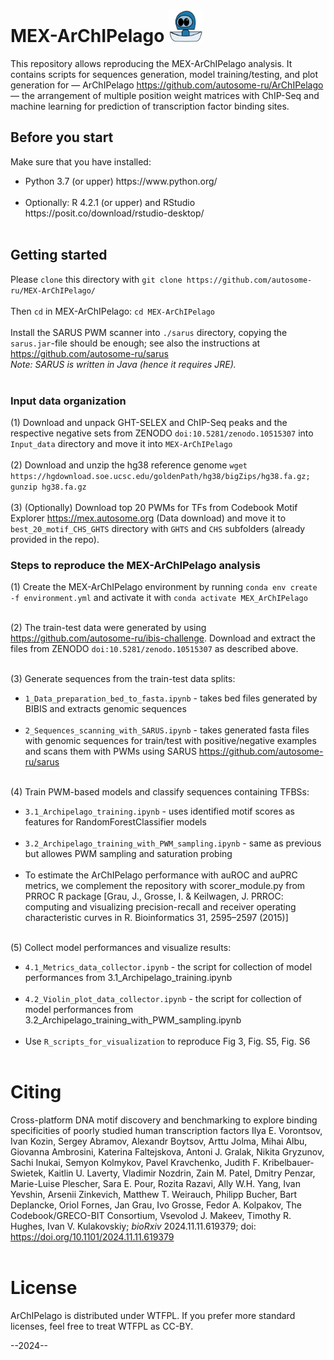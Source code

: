 # MEX-ArChIPelago <img src='./Archipelago.png' width='55'>
This repository allows reproducing the MEX-ArChIPelago analysis. It contains scripts for sequences generation, model training/testing, and plot generation for — ArChIPelago <https://github.com/autosome-ru/ArChIPelago> — the arrangement of multiple position weight matrices with ChIP-Seq and machine learning for prediction of transcription factor binding sites.
</br>
 
## Before you start

Make sure that you have installed:
<ul>
<li>Python 3.7 (or upper) https://www.python.org/</br></br>
<li>Optionally: R 4.2.1 (or upper) and RStudio https://posit.co/download/rstudio-desktop/</br></br>
</ul>

## Getting started

Please ```clone``` this directory with ```git clone https://github.com/autosome-ru/MEX-ArChIPelago/```</br></br>
Then ```cd``` in MEX-ArChIPelago: ```cd MEX-ArChIPelago```</br></br>
Install the SARUS PWM scanner into `./sarus` directory, copying the `sarus.jar`-file should be enough; see also the instructions at <https://github.com/autosome-ru/sarus></br>
_Note: SARUS is written in Java (hence it requires JRE)._</br></br>

### Input data organization
(1) Download and unpack GHT-SELEX and ChIP-Seq peaks and the respective negative sets from ZENODO ```doi:10.5281/zenodo.10515307``` into ```Input_data``` directory and move it into ```MEX-ArChIPelago``` </br></br>
(2) Download and unzip the hg38 reference genome ```wget https://hgdownload.soe.ucsc.edu/goldenPath/hg38/bigZips/hg38.fa.gz; gunzip hg38.fa.gz```</br></br>
(3) (Optionally) Download top 20 PWMs for TFs from Codebook Motif Explorer <https://mex.autosome.org> (Data download) and move it to ```best_20_motif_CHS_GHTS``` directory with ```GHTS``` and ```CHS``` subfolders (already provided in the repo).


### Steps to reproduce the MEX-ArChIPelago analysis
(1) Create the MEX-ArChIPelago environment by running ```conda env create -f environment.yml``` and activate it with ```conda activate MEX_ArChIPelago```</br></br>

(2) The train-test data were generated by using <https://github.com/autosome-ru/ibis-challenge>. Download and extract the files from ZENODO ```doi:10.5281/zenodo.10515307``` as described above.</br></br>

(3) Generate sequences from the train-test data splits:
-  ```1_Data_preparation_bed_to_fasta.ipynb``` - takes bed files generated by BIBIS and extracts genomic sequences</br></br>
-  ```2_Sequences_scanning_with_SARUS.ipynb``` - takes generated fasta files with genomic sequences for train/test with positive/negative examples and scans them with PWMs using SARUS <https://github.com/autosome-ru/sarus></br></br>

(4) Train PWM-based models and classify sequences containing TFBSs:
-  ```3.1_Archipelago_training.ipynb``` - uses identified motif scores as features for RandomForestClassifier models</br></br>
-  ```3.2_Archipelago_training_with_PWM_sampling.ipynb``` - same as previous but allowes PWM sampling and saturation probing</br></br>
- To estimate the ArChIPelago performance with auROC and auPRC metrics, we complement the repository with scorer_module.py from PRROC R package [Grau, J., Grosse, I. & Keilwagen, J. PRROC: computing and visualizing precision-recall and receiver operating characteristic curves in R. Bioinformatics 31, 2595–2597 (2015)]</br></br>

(5) Collect model performances and visualize results:
-  ```4.1_Metrics_data_collector.ipynb``` - the script for collection of model performances from 3.1_Archipelago_training.ipynb</br></br>
-  ```4.2_Violin_plot_data_collector.ipynb``` - the script for collection of model performances from 3.2_Archipelago_training_with_PWM_sampling.ipynb</br></br>
-  Use ```R_scripts_for_visualization``` to reproduce Fig 3, Fig. S5, Fig. S6</br></br>

# Citing
Cross-platform DNA motif discovery and benchmarking to explore binding specificities of poorly studied human transcription factors
Ilya E. Vorontsov, Ivan Kozin, Sergey Abramov, Alexandr Boytsov, Arttu Jolma, Mihai Albu, Giovanna Ambrosini, Katerina Faltejskova, Antoni J. Gralak, Nikita Gryzunov, Sachi Inukai, Semyon Kolmykov, Pavel Kravchenko, Judith F. Kribelbauer-Swietek, Kaitlin U. Laverty, Vladimir Nozdrin, Zain M. Patel, Dmitry Penzar, Marie-Luise Plescher, Sara E. Pour, Rozita Razavi, Ally W.H. Yang, Ivan Yevshin, Arsenii Zinkevich, Matthew T. Weirauch, Philipp Bucher, Bart Deplancke, Oriol Fornes, Jan Grau, Ivo Grosse, Fedor A. Kolpakov, The Codebook/GRECO-BIT Consortium, Vsevolod J. Makeev, Timothy R. Hughes, Ivan V. Kulakovskiy;
_bioRxiv_ 2024.11.11.619379; doi: https://doi.org/10.1101/2024.11.11.619379 
</br></br>

# License
ArChIPelago is distributed under WTFPL. If you prefer more standard licenses, feel free to treat WTFPL as CC-BY.

--2024--
